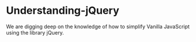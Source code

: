 # Understanding-jQuery
We are digging deep on the knowledge of how to simplify Vanilla JavaScript using the library jQuery. 
